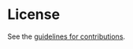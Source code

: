# License

See the
[guidelines for contributions](https://github.com/openpgp-pqc/draft-individual-openpgp-nist-bp-comp/blob/gh-pages/CONTRIBUTING.md).
